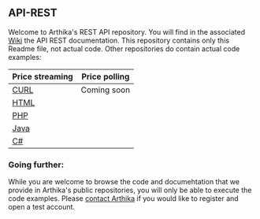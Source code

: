 ## API-REST
Welcome to Arthika's REST API repository.
You will find in the associated [Wiki](https://github.com/Arthika/API-REST/wiki)
 the API REST documentation.
This repository contains only this Readme file, not actual code.
Other repositories do contain actual code examples:

| Price streaming  | Price polling |
| ------------- | ------------- |
| [CURL](https://github.com/Arthika/Price-Streaming-Curl)  | Coming soon  |
| [HTML](https://github.com/Arthika/Price-Streaming-html)  |   |
| [PHP](https://github.com/Arthika/Price-Streaming-Php)  |   |
| [Java](https://github.com/Arthika/Price-Streaming-Java)  |   |
| [C#](https://github.com/Arthika/Price-Streaming-C-)  |   |

### Going further: 
While you are welcome to browse the code and documehtation that we provide in Arthika's public repositories, you will only be able to execute the code examples. Please [contact Arthika](http://www.arthikatrading.com/contact/) if you would like to register and open a test account. 
